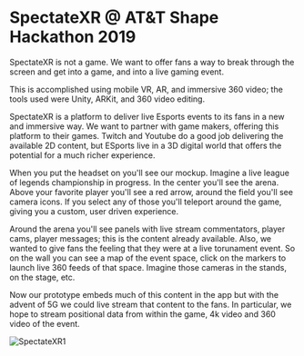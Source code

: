 # SpectateXR @ AT&T Shape Hackathon 2019

SpectateXR is not a game. We want to offer fans a way to break through the screen and get into a game, and into a live gaming event.

This is accomplished using mobile VR, AR, and immersive 360 video; the tools used were Unity, ARKit, and 360 video editing.

SpectateXR is a platform to deliver live Esports events to its fans in a new and immersive way. We want to partner with game makers, offering this platform to their games. Twitch and Youtube do a good job delivering the available 2D content, but ESports live in a 3D digital world that offers the potential for a much richer experience.

When you put the headset on you'll see our mockup. Imagine a live league of legends championship in progress. In the center you'll see the arena. Above your favorite player you'll see a red arrow, around the field you'll see camera icons. If you select any of those you'll teleport around the game, giving you a custom, user driven experience.

Around the arena you'll see panels with live stream commentators, player cams, player messages; this is the content already available. Also, we wanted to give fans the feeling that they were at a live torunament event. So on the wall you can see a map of the event space, click on the markers to launch live 360 feeds of that space. Imagine those cameras in the stands, on the stage, etc.

Now our prototype embeds much of this content in the app but with the advent of 5G we could live stream that content to the fans. In particular, we hope to stream positional data from within the game, 4k video and 360 video of the event.

![SpectateXR1](https://user-images.githubusercontent.com/25308722/56099798-77ebfa00-5ec6-11e9-822b-f5646b684ec6.PNG)

